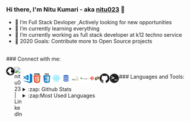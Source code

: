 ### Hi there, I'm Nitu Kumari - aka [nitu023][website] 👋


- 🔭 I’m Full Stack Devloper ,Actively looking for new opportunities
- 🌱 I’m currently learning everything 
- 🌱 I’m currently working as full stack developer at k12 techno service
- 🥅 2020 Goals: Contribute more to Open Source projects
<br />
### Connect with me:

[<img align="left" alt="nitu023" width="22px" src="https://raw.githubusercontent.com/iconic/open-iconic/master/svg/globe.svg" />][website]
[<img align="left" alt="nitu023 | LinkedIn" width="22px" src="https://cdn.jsdelivr.net/npm/simple-icons@v3/icons/linkedin.svg" />][linkedin]


<br />
### Languages and Tools:
<img/>
<img align="left" alt="Visual Studio Code" width="26px" src="https://raw.githubusercontent.com/github/explore/80688e429a7d4ef2fca1e82350fe8e3517d3494d/topics/visual-studio-code/visual-studio-code.png" />
<img align="left" alt="HTML5" width="26px" src="https://raw.githubusercontent.com/github/explore/80688e429a7d4ef2fca1e82350fe8e3517d3494d/topics/html/html.png" />
<img align="left" alt="CSS3" width="26px" src="https://raw.githubusercontent.com/github/explore/80688e429a7d4ef2fca1e82350fe8e3517d3494d/topics/css/css.png" />
<img align="left" alt="React" width="26px" src="https://raw.githubusercontent.com/github/explore/80688e429a7d4ef2fca1e82350fe8e3517d3494d/topics/react/react.png" />
<img align="left" alt="SQL" width="26px" src="https://raw.githubusercontent.com/github/explore/80688e429a7d4ef2fca1e82350fe8e3517d3494d/topics/sql/sql.png" />
<img align="left" alt="MySQL" width="26px" src="https://raw.githubusercontent.com/github/explore/80688e429a7d4ef2fca1e82350fe8e3517d3494d/topics/mysql/mysql.png" />
<img align="left" alt="MongoDB" width="26px" src="https://raw.githubusercontent.com/github/explore/80688e429a7d4ef2fca1e82350fe8e3517d3494d/topics/mongodb/mongodb.png" />
<img align="left" alt="Git" width="26px" src="https://raw.githubusercontent.com/github/explore/80688e429a7d4ef2fca1e82350fe8e3517d3494d/topics/git/git.png" />
<img align="left" alt="GitHub" width="26px" src="https://raw.githubusercontent.com/github/explore/78df643247d429f6cc873026c0622819ad797942/topics/github/github.png" />
<img align="left" alt="Terminal" width="26px" src="https://raw.githubusercontent.com/github/explore/80688e429a7d4ef2fca1e82350fe8e3517d3494d/topics/terminal/terminal.png" />
<br />
<br />
<details>
  <summary>:zap: Github Stats</summary>

  <img align="left" alt="Nitu's Github Stats" src="https://github-readme-stats.vercel.app/api?username=nitu023&show_icons=true&hide_border=true" />
  
</details>
<details>
 <summary>:zap:Most Used Languages</summary>
<img align="left" alt="Nitu's Github Stats" src="https://github-readme-stats.vercel.app/api/top-langs/?username=nitu023&show_icons=true&hide_border=true" />
</details>

[website]: https://nitu023.github.io/
[linkedin]: https://www.linkedin.com/in/nitusingh023/


